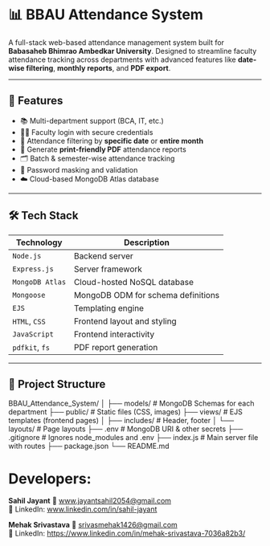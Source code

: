 # 📊 BBAU Attendance System

A full-stack web-based attendance management system built for **Babasaheb Bhimrao Ambedkar University**. Designed to streamline faculty attendance tracking across departments with advanced features like **date-wise filtering**, **monthly reports**, and **PDF export**.

---

## 🚀 Features

- 📚 Multi-department support (BCA, IT, etc.)
- 🧑‍🏫 Faculty login with secure credentials
- 📅 Attendance filtering by **specific date** or **entire month**
- 📄 Generate **print-friendly PDF** attendance reports
- 🗂 Batch & semester-wise attendance tracking
- 🔐 Password masking and validation
- ☁️ Cloud-based MongoDB Atlas database

---

## 🛠️ Tech Stack

| Technology       | Description                          |
|------------------|--------------------------------------|
| `Node.js`        | Backend server                       |
| `Express.js`     | Server framework                     |
| `MongoDB Atlas`  | Cloud-hosted NoSQL database          |
| `Mongoose`       | MongoDB ODM for schema definitions   |
| `EJS`            | Templating engine                    |
| `HTML`, `CSS`    | Frontend layout and styling          |
| `JavaScript`     | Frontend interactivity               |
| `pdfkit`, `fs`   | PDF report generation                |

---

## 📂 Project Structure

BBAU_Attendance_System/
│
├── models/ # MongoDB Schemas for each department
├── public/ # Static files (CSS, images)
├── views/ # EJS templates (frontend pages)
│ ├── includes/ # Header, footer
│ └── layouts/ # Page layouts
├── .env # MongoDB URI & other secrets
├── .gitignore # Ignores node_modules and .env
├── index.js # Main server file with routes
├── package.json
└── README.md


# Developers:

**Sahil Jayant**
📧 www.jayantsahil2054@gmail.com <br>
🔗 LinkedIn: www.linkedin.com/in/sahil-jayant

**Mehak Srivastava**
📧 srivasmehak1426@gmail.com <br>
🔗 LinkedIn: https://www.linkedin.com/in/mehak-srivastava-7036a82b3/
